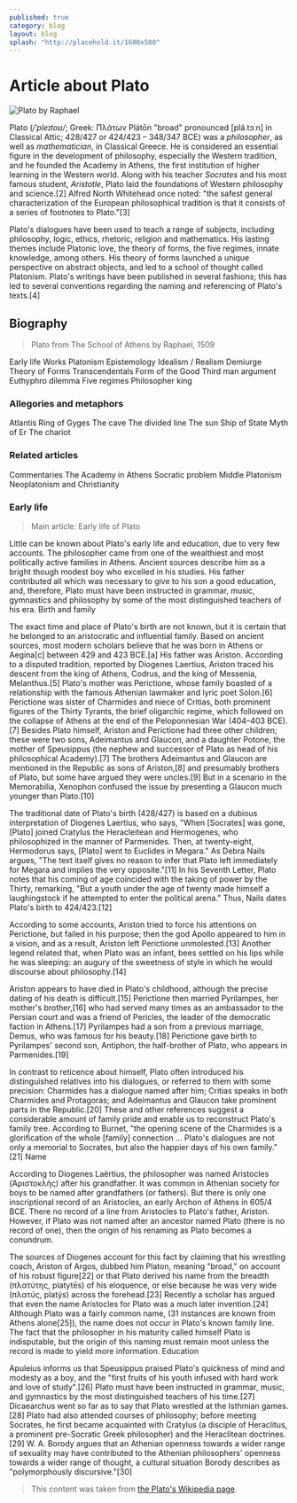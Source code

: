 ```yaml
---
published: true
category: blog
layout: blog
splash: "http://placehold.it/1600x500"
---
```


Article about Plato
===================

![Plato by Raphael](https://farm4.staticflickr.com/3627/3482110989_e09271cca6_o.jpg)

Plato (*/ˈpleɪtoʊ/*; Greek: Πλάτων Plátōn "broad" pronounced [plá.tɔːn] in Classical Attic; 428/427 or 424/423 – 348/347 BCE) was a _philosopher_, as well as _mathematician_, in Classical Greece. He is considered an essential figure in the development of philosophy, especially the Western tradition, and he founded the Academy in Athens, the first institution of higher learning in the Western world. Along with his teacher _Socrates_ and his most famous student, _Aristotle_, Plato laid the foundations of Western philosophy and science.[2] Alfred North Whitehead once noted: "the safest general characterization of the European philosophical tradition is that it consists of a series of footnotes to Plato."[3]

Plato's dialogues have been used to teach a range of subjects, including philosophy, logic, ethics, rhetoric, religion and mathematics. His lasting themes include Platonic love, the theory of forms, the five regimes, innate knowledge, among others. His theory of forms launched a unique perspective on abstract objects, and led to a school of thought called Platonism. Plato's writings have been published in several fashions; this has led to several conventions regarding the naming and referencing of Plato's texts.[4]

Biography
---------

> Plato from The School of Athens by Raphael, 1509

Early life Works Platonism Epistemology Idealism / Realism Demiurge Theory of Forms Transcendentals Form of the Good Third man argument Euthyphro dilemma Five regimes Philosopher king 

### Allegories and metaphors

Atlantis Ring of Gyges The cave The divided line The sun Ship of State Myth of Er The chariot 

### Related articles

Commentaries The Academy in Athens Socratic problem Middle Platonism Neoplatonism and Christianity 

### Early life

>Main article: Early life of Plato

Little can be known about Plato's early life and education, due to very few accounts. The philosopher came from one of the wealthiest and most politically active families in Athens. Ancient sources describe him as a bright though modest boy who excelled in his studies. His father contributed all which was necessary to give to his son a good education, and, therefore, Plato must have been instructed in grammar, music, gymnastics and philosophy by some of the most distinguished teachers of his era.
Birth and family

The exact time and place of Plato's birth are not known, but it is certain that he belonged to an aristocratic and influential family. Based on ancient sources, most modern scholars believe that he was born in Athens or Aegina[c] between 429 and 423 BCE.[a] His father was Ariston. According to a disputed tradition, reported by Diogenes Laertius, Ariston traced his descent from the king of Athens, Codrus, and the king of Messenia, Melanthus.[5] Plato's mother was Perictione, whose family boasted of a relationship with the famous Athenian lawmaker and lyric poet Solon.[6] Perictione was sister of Charmides and niece of Critias, both prominent figures of the Thirty Tyrants, the brief oligarchic regime, which followed on the collapse of Athens at the end of the Peloponnesian War (404–403 BCE).[7] Besides Plato himself, Ariston and Perictione had three other children; these were two sons, Adeimantus and Glaucon, and a daughter Potone, the mother of Speusippus (the nephew and successor of Plato as head of his philosophical Academy).[7] The brothers Adeimantus and Glaucon are mentioned in the Republic as sons of Ariston,[8] and presumably brothers of Plato, but some have argued they were uncles.[9] But in a scenario in the Memorabilia, Xenophon confused the issue by presenting a Glaucon much younger than Plato.[10]

The traditional date of Plato's birth (428/427) is based on a dubious interpretation of Diogenes Laertius, who says, "When [Socrates] was gone, [Plato] joined Cratylus the Heracleitean and Hermogenes, who philosophized in the manner of Parmenides. Then, at twenty-eight, Hermodorus says, [Plato] went to Euclides in Megara." As Debra Nails argues, "The text itself gives no reason to infer that Plato left immediately for Megara and implies the very opposite."[11] In his Seventh Letter, Plato notes that his coming of age coincided with the taking of power by the Thirty, remarking, "But a youth under the age of twenty made himself a laughingstock if he attempted to enter the political arena." Thus, Nails dates Plato's birth to 424/423.[12]

According to some accounts, Ariston tried to force his attentions on Perictione, but failed in his purpose; then the god Apollo appeared to him in a vision, and as a result, Ariston left Perictione unmolested.[13] Another legend related that, when Plato was an infant, bees settled on his lips while he was sleeping: an augury of the sweetness of style in which he would discourse about philosophy.[14]

Ariston appears to have died in Plato's childhood, although the precise dating of his death is difficult.[15] Perictione then married Pyrilampes, her mother's brother,[16] who had served many times as an ambassador to the Persian court and was a friend of Pericles, the leader of the democratic faction in Athens.[17] Pyrilampes had a son from a previous marriage, Demus, who was famous for his beauty.[18] Perictione gave birth to Pyrilampes' second son, Antiphon, the half-brother of Plato, who appears in Parmenides.[19]

In contrast to reticence about himself, Plato often introduced his distinguished relatives into his dialogues, or referred to them with some precision: Charmides has a dialogue named after him; Critias speaks in both Charmides and Protagoras; and Adeimantus and Glaucon take prominent parts in the Republic.[20] These and other references suggest a considerable amount of family pride and enable us to reconstruct Plato's family tree. According to Burnet, "the opening scene of the Charmides is a glorification of the whole [family] connection ... Plato's dialogues are not only a memorial to Socrates, but also the happier days of his own family."[21]
Name

According to Diogenes Laërtius, the philosopher was named Aristocles (Ἀριστοκλῆς) after his grandfather. It was common in Athenian society for boys to be named after grandfathers (or fathers). But there is only one inscriptional record of an Aristocles, an early Archon of Athens in 605/4 BCE. There no record of a line from Aristocles to Plato's father, Ariston. However, if Plato was not named after an ancestor named Plato (there is no record of one), then the origin of his renaming as Plato becomes a conundrum.

The sources of Diogenes account for this fact by claiming that his wrestling coach, Ariston of Argos, dubbed him Platon, meaning "broad," on account of his robust figure[22] or that Plato derived his name from the breadth (πλατύτης, platytēs) of his eloquence, or else because he was very wide (πλατύς, platýs) across the forehead.[23] Recently a scholar has argued that even the name Aristocles for Plato was a much later invention.[24] Although Plato was a fairly common name, (31 instances are known from Athens alone[25]), the name does not occur in Plato's known family line. The fact that the philosopher in his maturity called himself Plato is indisputable, but the origin of this naming must remain moot unless the record is made to yield more information.
Education

Apuleius informs us that Speusippus praised Plato's quickness of mind and modesty as a boy, and the "first fruits of his youth infused with hard work and love of study".[26] Plato must have been instructed in grammar, music, and gymnastics by the most distinguished teachers of his time.[27] Dicaearchus went so far as to say that Plato wrestled at the Isthmian games.[28] Plato had also attended courses of philosophy; before meeting Socrates, he first became acquainted with Cratylus (a disciple of Heraclitus, a prominent pre-Socratic Greek philosopher) and the Heraclitean doctrines.[29] W. A. Borody argues that an Athenian openness towards a wider range of sexuality may have contributed to the Athenian philosophers' openness towards a wider range of thought, a cultural situation Borody describes as "polymorphously discursive."[30]

> This content was taken from [the Plato's Wikipedia page](http://en.wikipedia.org/wiki/Plato).
